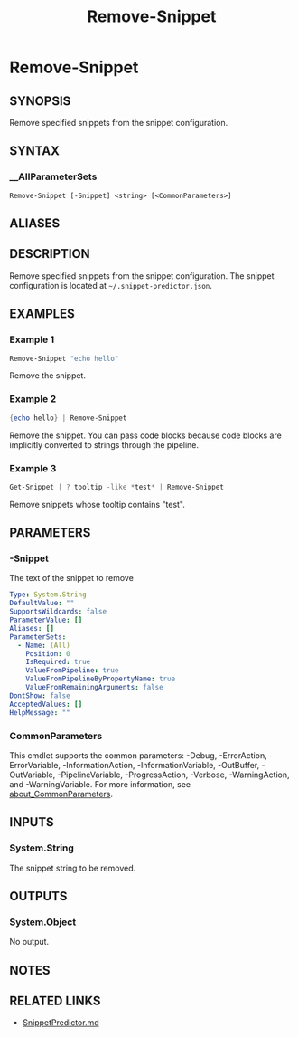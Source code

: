 ﻿---
document type: cmdlet
external help file: SnippetPredictor-Help.xml
HelpUri: https://github.com/krymtkts/SnippetPredictor/blob/main/docs/SnippetPredictor/Remove-Snippet.md
Locale: en-US
Module Name: SnippetPredictor
ms.date: 05-10-2025
PlatyPS schema version: 2024-05-01
title: Remove-Snippet
---

# Remove-Snippet

## SYNOPSIS

Remove specified snippets from the snippet configuration.

## SYNTAX

### \_\_AllParameterSets

```
Remove-Snippet [-Snippet] <string> [<CommonParameters>]
```

## ALIASES

## DESCRIPTION

Remove specified snippets from the snippet configuration.
The snippet configuration is located at `~/.snippet-predictor.json`.

## EXAMPLES

### Example 1

```powershell
Remove-Snippet "echo hello"
```

Remove the snippet.

### Example 2

```powershell
{echo hello} | Remove-Snippet
```

Remove the snippet.
You can pass code blocks because code blocks are implicitly converted to strings through the pipeline.

### Example 3

```powershell
Get-Snippet | ? tooltip -like *test* | Remove-Snippet
```

Remove snippets whose tooltip contains "test".

## PARAMETERS

### -Snippet

The text of the snippet to remove

```yaml
Type: System.String
DefaultValue: ""
SupportsWildcards: false
ParameterValue: []
Aliases: []
ParameterSets:
  - Name: (All)
    Position: 0
    IsRequired: true
    ValueFromPipeline: true
    ValueFromPipelineByPropertyName: true
    ValueFromRemainingArguments: false
DontShow: false
AcceptedValues: []
HelpMessage: ""
```

### CommonParameters

This cmdlet supports the common parameters: -Debug, -ErrorAction, -ErrorVariable,
-InformationAction, -InformationVariable, -OutBuffer, -OutVariable, -PipelineVariable,
-ProgressAction, -Verbose, -WarningAction, and -WarningVariable. For more information, see
[about_CommonParameters](https://go.microsoft.com/fwlink/?LinkID=113216).

## INPUTS

### System.String

The snippet string to be removed.

## OUTPUTS

### System.Object

No output.

## NOTES

## RELATED LINKS

- [SnippetPredictor.md](https://github.com/krymtkts/SnippetPredictor/blob/main/docs/SnippetPredictor/SnippetPredictor.md)
